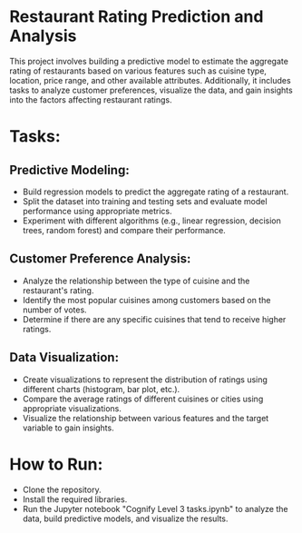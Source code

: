 # Restaurant Rating Prediction and Analysis
This project involves building a predictive model to estimate the aggregate rating of restaurants based on various features such as cuisine type, location, price range, and other available attributes. Additionally, it includes tasks to analyze customer preferences, visualize the data, and gain insights into the factors affecting restaurant ratings.

# Tasks:

## Predictive Modeling:
- Build regression models to predict the aggregate rating of a restaurant.
- Split the dataset into training and testing sets and evaluate model performance using appropriate metrics.
- Experiment with different algorithms (e.g., linear regression, decision trees, random forest) and compare their performance.

## Customer Preference Analysis:
- Analyze the relationship between the type of cuisine and the restaurant's rating.
- Identify the most popular cuisines among customers based on the number of votes.
- Determine if there are any specific cuisines that tend to receive higher ratings.

## Data Visualization:
- Create visualizations to represent the distribution of ratings using different charts (histogram, bar plot, etc.).
- Compare the average ratings of different cuisines or cities using appropriate visualizations.
- Visualize the relationship between various features and the target variable to gain insights.

# How to Run:
- Clone the repository.
- Install the required libraries.
- Run the Jupyter notebook "Cognify Level 3 tasks.ipynb" to analyze the data, build predictive models, and visualize the results.
